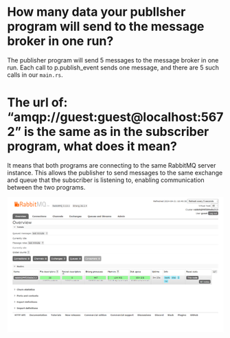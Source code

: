 # How many data your publlsher program will send to the message broker in one run?

The publisher program will send 5 messages to the message broker in one run. Each call to p.publish_event sends one message, and there are 5 such calls in our `main.rs`.

# The url of: “amqp://guest:guest@localhost:5672” is the same as in the subscriber program, what does it mean?

It means that both programs are connecting to the same RabbitMQ server instance. This allows the publisher to send messages to the same exchange and queue that the subscriber is listening to, enabling communication between the two programs.

![alt text](image.png)